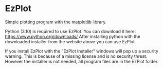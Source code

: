 # EzPlot
Simple plotting program with the matplotlib library.

Python (3.10) is required to use EzPlot.
You can download it here: https://www.python.org/downloads/
After installing python with the downloaded installer from the website above you can use EzPlot.

If you install EzPlot with the "EzPlot Installer" windows will pop up a security warning. 
This is because of a missing license and is no security threat.
However the installer is not needed, all program files are in the EzPlot folder.
